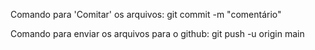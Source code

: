 Comando para 'Comitar' os arquivos:
      git commit -m "comentário"

Comando para enviar os arquivos para o github:
      git push -u origin main